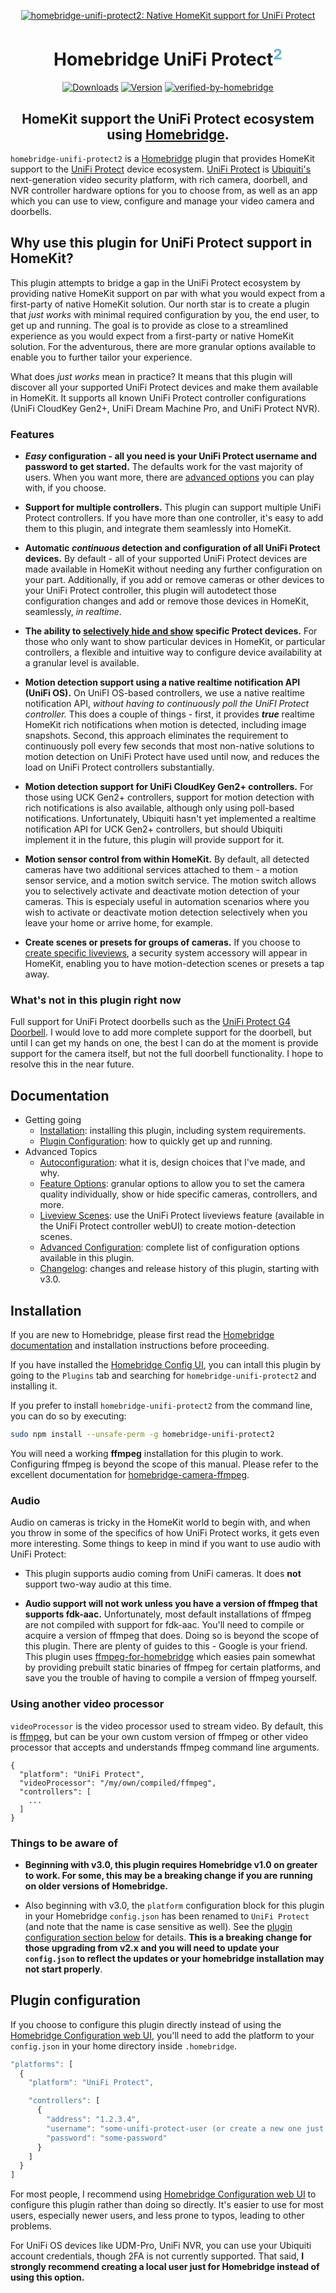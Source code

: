 <SPAN ALIGN="CENTER">

[![homebridge-unifi-protect2: Native HomeKit support for UniFi Protect](https://raw.githubusercontent.com/hjdhjd/homebridge-unifi-protect2/master/homebridge-protect.svg)](https://github.com/hjdhjd/homebridge-unifi-protect2)

# Homebridge UniFi Protect<SUP STYLE="font-size: smaller; color:#5EB5E6;">2</SUP>

[![Downloads](https://badgen.net/npm/dt/homebridge-unifi-protect2)](https://www.npmjs.com/package/homebridge-unifi-protect2)
[![Version](https://badgen.net/npm/v/homebridge-unifi-protect2)](https://www.npmjs.com/package/homebridge-unifi-protect2)
[![verified-by-homebridge](https://badgen.net/badge/homebridge/verified/purple)](https://github.com/homebridge/homebridge/wiki/Verified-Plugins)

## HomeKit support the UniFi Protect ecosystem using [Homebridge](https://homebridge.io).
</SPAN>

`homebridge-unifi-protect2` is a [Homebridge](https://homebridge.io) plugin that provides HomeKit support to the [UniFi Protect](https://unifi-network.ui.com/video-security) device ecosystem. [UniFi Protect](https://unifi-network.ui.com/video-security) is [Ubiquiti's](https://www.ui.com) next-generation video security platform, with rich camera, doorbell, and NVR controller hardware options for you to choose from, as well as an app which you can use to view, configure and manage your video camera and doorbells.

## Why use this plugin for UniFi Protect support in HomeKit?

This plugin attempts to bridge a gap in the UniFi Protect ecosystem by providing native HomeKit support on par with what you would expect from a first-party of native HomeKit solution. Our north star is to create a plugin that *just works* with minimal required configuration by you, the end user, to get up and running. The goal is to provide as close to a streamlined experience as you would expect from a first-party or native HomeKit solution. For the adventurous, there are more granular options available to enable you to further tailor your experience.

What does *just works* mean in practice? It means that this plugin will discover all your supported UniFi Protect devices and make them available in HomeKit. It supports all known UniFi Protect controller configurations (UniFi CloudKey Gen2+, UniFi Dream Machine Pro, and UniFi Protect NVR).

### Features
- ***Easy* configuration - all you need is your UniFi Protect username and password to get started.** The defaults work for the vast majority of users. When you want more, there are [advanced options](https://github.com/hjdhjd/homebridge-unifi-protect2/blob/master/docs/AdvancedOptions.md) you can play with, if you choose.

- **Support for multiple controllers.** This plugin can support multiple UniFi Protect controllers. If you have more than one controller, it's easy to add them to this plugin, and integrate them seamlessly into HomeKit.

- **Automatic *continuous* detection and configuration of all UniFi Protect devices.** By default - all of your supported UniFi Protect devices are made available in HomeKit without needing any further configuration on your part. Additionally, if you add or remove cameras or other devices to your UniFi Protect controller, this plugin will autodetect those configuration changes and add or remove those devices in HomeKit, seamlessly, *in realtime*.

- **The ability to [selectively hide and show](https://github.com/hjdhjd/homebridge-unifi-protect2/blob/master/docs/FeatureOptions.md) specific Protect devices.** For those who only want to show particular devices in HomeKit, or particular controllers, a flexible and intuitive way to configure device availability at a granular level is available.

- **Motion detection support using a native realtime notification API (UniFi OS).** On UniFI OS-based controllers, we use a native realtime notification API, *without having to continuously poll the UniFI Protect controller.* This does a couple of things - first, it provides ***true*** realtime HomeKit rich notifications when motion is detected, including image snapshots. Second, this approach eliminates the requirement to continuously poll every few seconds that most non-native solutions to motion detection on UniFi Protect have used until now, and reduces the load on UniFi Protect controllers substantially.

- **Motion detection support for UniFi CloudKey Gen2+ controllers.** For those using UCK Gen2+ controllers, support for motion detection with rich notifications is also available, although only using poll-based notifications. Unfortunately, Ubiquiti hasn't yet implemented a realtime notification API for UCK Gen2+ controllers, but should Ubiquiti implement it in the future, this plugin will provide support for it.

- **Motion sensor control from within HomeKit.** By default, all detected cameras have two additional services attached to them - a motion sensor service, and a motion switch service. The motion switch allows you to selectively activate and deactivate motion detection of your cameras. This is especialy useful in automation scenarios where you wish to activate or deactivate motion detection selectively when you leave your home or arrive home, for example.

- **Create scenes or presets for groups of cameras.** If you choose to [create specific liveviews](https://github.com/hjdhjd/homebridge-unifi-protect2/blob/master/docs/Liveviews.md), a security system accessory will appear in HomeKit, enabling you to have motion-detection scenes or presets a tap away.

### What's not in this plugin right now

Full support for UniFi Protect doorbells such as the [UniFi Protect G4 Doorbell](https://store.ui.com/collections/unifi-protect/products/uvc-g4-doorbell). I would love to add more complete support for the doorbell, but until I can get my hands on one, the best I can do at the moment is provide support for the camera itself, but not the full doorbell functionality. I hope to resolve this in the near future.


## Documentation
* Getting going
  * [Installation](#installation): installing this plugin, including system requirements.
  * [Plugin Configuration](#plugin-configuration): how to quickly get up and running.
* Advanced Topics
  * [Autoconfiguration](https://github.com/hjdhjd/homebridge-unifi-protect2/blob/master/docs/Autoconfiguration.md): what it is, design choices that I've made, and why.
  * [Feature Options](https://github.com/hjdhjd/homebridge-unifi-protect2/blob/master/docs/FeatureOptions.md): granular options to allow you to set the camera quality individually, show or hide specific cameras, controllers, and more.
  * [Liveview Scenes](https://github.com/hjdhjd/homebridge-unifi-protect2/blob/master/docs/Liveviews.md): use the UniFi Protect liveviews feature (available in the UniFi Protect controller webUI) to create motion-detection scenes.
  * [Advanced Configuration](https://github.com/hjdhjd/homebridge-unifi-protect2/blob/master/docs/AdvancedOptions.md): complete list of configuration options available in this plugin.
  * [Changelog](https://github.com/hjdhjd/homebridge-unifi-protect2/blob/master/docs/Changelog.md): changes and release history of this plugin, starting with v3.0.

## Installation
If you are new to Homebridge, please first read the [Homebridge](https://homebridge.io) [documentation](https://github.com/homebridge/homebridge/wiki) and installation instructions before proceeding.

If you have installed the [Homebridge Config UI](https://github.com/oznu/homebridge-config-ui-x), you can intall this plugin by going to the `Plugins` tab and searching for `homebridge-unifi-protect2` and installing it.

If you prefer to install `homebridge-unifi-protect2` from the command line, you can do so by executing:

```sh
sudo npm install --unsafe-perm -g homebridge-unifi-protect2
```

You will need a working **ffmpeg** installation for this plugin to work. Configuring ffmpeg is beyond the scope of this manual. Please refer to the
excellent documentation for [homebridge-camera-ffmpeg](https://github.com/Sunoo/homebridge-camera-ffmpeg).

### Audio
Audio on cameras is tricky in the HomeKit world to begin with, and when you throw in some of the specifics of how UniFi Protect works, it gets even more interesting. Some things to keep in mind if you want to use audio with UniFi Protect:

* This plugin supports audio coming from UniFi cameras. It does **not** support two-way audio at this time.

* **Audio support will not work unless you have a version of ffmpeg that supports fdk-aac.** Unfortunately, most default installations of ffmpeg are not compiled with support for fdk-aac. You'll need to compile or acquire a version of ffmpeg that does. Doing so is beyond the scope of this plugin. There are plenty of guides to this - Google is your friend. This plugin uses [ffmpeg-for-homebridge](https://www.npmjs.com/package/ffmpeg-for-homebridge) which easies pain somewhat by providing prebuilt static binaries of ffmpeg for certain platforms, and save you the trouble of having to compile a version of ffmpeg yourself.

### Using another video processor
`videoProcessor` is the video processor used to stream video. By default, this is [ffmpeg](https://ffmpeg.org), but can be your own custom version of ffmpeg or other video processor that accepts and understands ffmpeg command line arguments.

```
{
  "platform": "UniFi Protect",
  "videoProcessor": "/my/own/compiled/ffmpeg",
  "controllers": [
    ...
  ]
}
```

### Things to be aware of
- **Beginning with v3.0, this plugin requires Homebridge v1.0 on greater to work. For some, this may be a breaking change if you are running on older versions of Homebridge.**

- Also beginning with v3.0, the `platform` configuration block for this plugin in your Homebridge `config.json` has been renamed to `UniFi Protect` (and note that the name is case sensitive as well). See the [plugin configuration section below](#plugin-configuration) for details. **This is a breaking change for those upgrading from v2.x and you will need to update your `config.json` to reflect the updates or your homebridge installation may not start properly**.

## Plugin configuration
If you choose to configure this plugin directly instead of using the [Homebridge Configuration web UI](https://github.com/oznu/homebridge-config-ui-x), you'll need to add the platform to your `config.json` in your home directory inside `.homebridge`.

```js
"platforms": [
  {
    "platform": "UniFi Protect",

    "controllers": [
      {
        "address": "1.2.3.4",
        "username": "some-unifi-protect-user (or create a new one just for homebridge)",
        "password": "some-password"
      }
    ]
  }
]
```
For most people, I recommend using [Homebridge Configuration web UI](https://github.com/oznu/homebridge-config-ui-x) to configure this plugin rather than doing so directly. It's easier to use for most users, especially newer users, and less prone to typos, leading to other problems.

For UniFi OS devices like UDM-Pro, UniFi NVR, you can use your Ubiquiti account credentials, though 2FA is not currently supported. That said, **I strongly recommend creating a local user just for Homebridge instead of using this option.**

